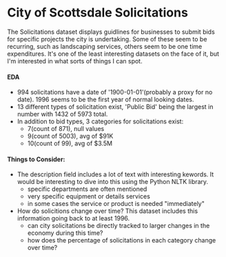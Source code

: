 # City of Scottsdale Solicitations

The Solicitations dataset displays guidlines for businesses to submit bids for specific projects the city is undertaking.  Some of these seem to be recurring, such as landscaping services, others seem to be one time expenditures.  It's one of the least interesting datasets on the face of it, but I'm interested in what sorts of things I can spot.

#### EDA
+ 994 solicitations have a date of '1900-01-01'(probably a proxy for no date).  1996 seems to be the first year of normal looking dates.
+ 13 different types of solicitation exist, 'Public Bid' being the largest in number with 1432 of 5973 total.
+ In addition to bid types, 3 categories for solicitations exist:
  - 7(count of 871), null values 
  - 9(count of 5003), avg of $91K
  - 10(count of 99), avg of $3.5M
  
 #### Things to Consider:
 + The description field includes a lot of text with interesting kewords.  It would be interesting to dive into this using the Python NLTK library.
    - specific departments are often mentioned
    - very specific equipment or details services
    - in some cases the service or product is needed "immediately"
+ How do solicitions change over time?  This dataset includes this information going back to at least 1996.
  - can city solicitations be directly tracked to larger changes in the economy during this time?
  - how does the percentage of solicitations in each category change over time?  



